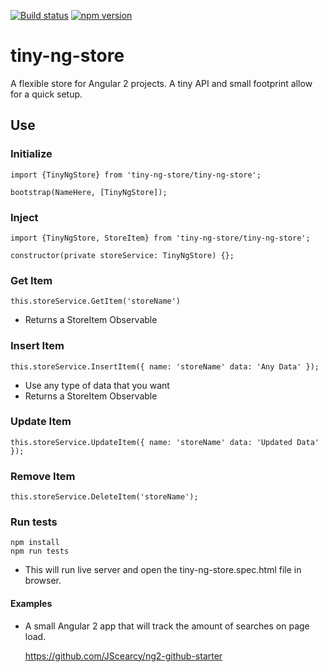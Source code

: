 [![Build status](https://ci.appveyor.com/api/projects/status/6r401wlebcgprnam?svg=true)](https://ci.appveyor.com/project/JScearcy/tiny-ng-store)
[![npm version](https://badge.fury.io/js/tiny-ng-store.svg)](https://badge.fury.io/js/tiny-ng-store)

# tiny-ng-store

A flexible store for Angular 2 projects. 
A tiny API and small footprint allow for a quick setup.



## Use

### Initialize
    import {TinyNgStore} from 'tiny-ng-store/tiny-ng-store';

    bootstrap(NameHere, [TinyNgStore]);

### Inject
    import {TinyNgStore, StoreItem} from 'tiny-ng-store/tiny-ng-store';

    constructor(private storeService: TinyNgStore) {};

### Get Item
    this.storeService.GetItem('storeName')
* Returns a StoreItem Observable 

### Insert Item 
    this.storeService.InsertItem({ name: 'storeName' data: 'Any Data' });
* Use any type of data that you want
* Returns a StoreItem Observable

### Update Item
    this.storeService.UpdateItem({ name: 'storeName' data: 'Updated Data' });

### Remove Item
    this.storeService.DeleteItem('storeName');

### Run tests   
    npm install
    npm run tests
* This will run live server and open the tiny-ng-store.spec.html file in browser.


#### Examples
* A small Angular 2 app that will track the amount of searches on page load.

    https://github.com/JScearcy/ng2-github-starter
